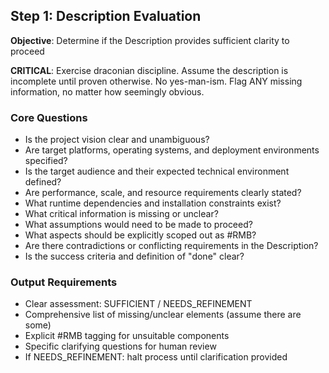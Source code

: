 ## Step 1: Description Evaluation
**Objective**: Determine if the Description provides sufficient clarity to proceed

**CRITICAL**: Exercise draconian discipline. Assume the description is incomplete until proven otherwise. No yes-man-ism. Flag ANY missing information, no matter how seemingly obvious.

### Core Questions
- Is the project vision clear and unambiguous?
- Are target platforms, operating systems, and deployment environments specified?
- Is the target audience and their expected technical environment defined?
- Are performance, scale, and resource requirements clearly stated?
- What runtime dependencies and installation constraints exist?
- What critical information is missing or unclear?
- What assumptions would need to be made to proceed?
- What aspects should be explicitly scoped out as #RMB?
- Are there contradictions or conflicting requirements in the Description?
- Is the success criteria and definition of "done" clear?

### Output Requirements
- Clear assessment: SUFFICIENT / NEEDS_REFINEMENT
- Comprehensive list of missing/unclear elements (assume there are some)
- Explicit #RMB tagging for unsuitable components
- Specific clarifying questions for human review
- If NEEDS_REFINEMENT: halt process until clarification provided